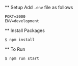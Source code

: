 ** Setup
Add `.env` file as follows

`````
PORT=3000
ENV=development
`````

** Install Packages
````
$ npm install
````

** To Run
````
$ npm run start
````
